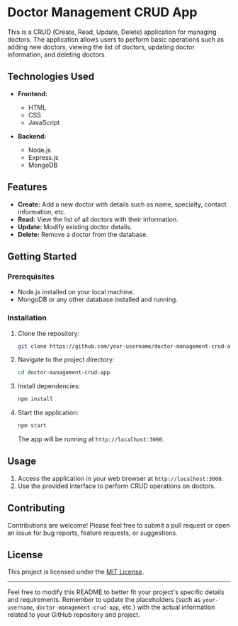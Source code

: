 # Doctor Management CRUD App

This is a CRUD (Create, Read, Update, Delete) application for managing doctors. The application allows users to perform basic operations such as adding new doctors, viewing the list of doctors, updating doctor information, and deleting doctors.

## Technologies Used

- **Frontend:**
  - HTML
  - CSS
  - JavaScript

- **Backend:**
  - Node.js
  - Express.js
  - MongoDB 
## Features

- **Create:** Add a new doctor with details such as name, specialty, contact information, etc.
- **Read:** View the list of all doctors with their information.
- **Update:** Modify existing doctor details.
- **Delete:** Remove a doctor from the database.

## Getting Started

### Prerequisites

- Node.js installed on your local machine.
- MongoDB or any other database installed and running.

### Installation

1. Clone the repository:

   ```bash
   git clone https://github.com/your-username/doctor-management-crud-app.git
   ```

2. Navigate to the project directory:

   ```bash
   cd doctor-management-crud-app
   ```

3. Install dependencies:

   ```bash
   npm install
   ```

4. Start the application:

   ```bash
   npm start
   ```

   The app will be running at `http://localhost:3000`.

## Usage

1. Access the application in your web browser at `http://localhost:3000`.
2. Use the provided interface to perform CRUD operations on doctors.

## Contributing

Contributions are welcome! Please feel free to submit a pull request or open an issue for bug reports, feature requests, or suggestions.

## License

This project is licensed under the [MIT License](LICENSE).

---

Feel free to modify this README to better fit your project's specific details and requirements. Remember to update the placeholders (such as `your-username`, `doctor-management-crud-app`, etc.) with the actual information related to your GitHub repository and project.
